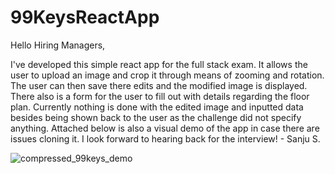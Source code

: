 # 99KeysReactApp


Hello Hiring Managers,

I've developed this simple react app for the full stack exam. It allows the user to upload an image and crop it through means of zooming and rotation. The user can then save there edits and the modified
image is displayed. There also is a form for the user to fill out with details regarding the floor plan. Currently nothing is done with the edited image and inputted data besides being shown back to the user
as the challenge did not specify anything. Attached below is also a visual demo of the app in case there are issues cloning it. I look forward to hearing back for the interview! - Sanju S.


![compressed_99keys_demo](https://github.com/Sanju311/99KeysReactApp/assets/82499451/6e17f944-cc94-48c5-9d5b-f912a41c4c72)

